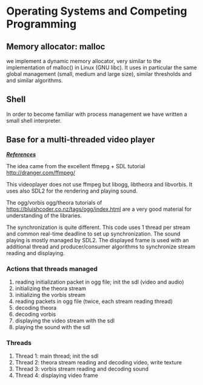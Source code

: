 # Operating Systems and Competing Programming 



## Memory allocator: malloc

we  implement a dynamic memory allocator, very similar to the implementation of malloc() in Linux (GNU libc). It uses in particular the same global management (small, medium and large size), similar thresholds and
and similar algorithms. 

## Shell

In order to become familiar with process management we have written a small shell interpreter.

## Base for a multi-threaded video player
***<u>References</u>***

The idea came from the excellent ffmepg + SDL tutorial
http://dranger.com/ffmpeg/ 

This videoplayer does not use ffmpeg but libogg, libtheora and libvorbis. It uses also SDL2 for the rendering and playing sound.

The ogg/vorbis ogg/theora tutorials of https://bluishcoder.co.nz/tags/ogg/index.html
are a very good material for understanding of the libraries.

The synchronization is quite different. This code uses 1 thread per stream and common real-time deadline to set up synchronization. The sound playing is mostly managed by SDL2. The displayed frame is used with an additional thread and producer/consumer algorithms to synchronize stream reading and displaying.

### Actions that threads managed ###

1. reading initialization packet in ogg file; init the sdl (video and audio)
2. initializing the theora stream
3. initializing the vorbis stream
4. reading packets in ogg file (twice, each stream reading thread) 
5. decoding theora
6. decoding vorbis
7. displaying the video stream with the sdl
8. playing the sound with the sdl

### Threads ###

1. Thread 1: main thread; init the sdl
2. Thread 2: theora stream reading and decoding video, write texture
3. Thread 3: vorbis stream reading and decoding sound
4. Thread 4: displaying video frame





